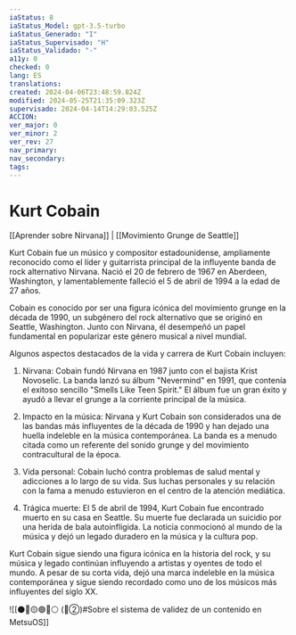 ```yaml
---
iaStatus: 8
iaStatus_Model: gpt-3.5-turbo
iaStatus_Generado: "I"
iaStatus_Supervisado: "H"
iaStatus_Validado: "-"
a11y: 0
checked: 0
lang: ES
translations: 
created: 2024-04-06T23:48:59.824Z
modified: 2024-05-25T21:35:09.323Z
supervisado: 2024-04-14T14:29:03.525Z
ACCION: 
ver_major: 0
ver_minor: 2
ver_rev: 27
nav_primary: 
nav_secondary: 
tags:
---
```

# Kurt Cobain

[[Aprender sobre Nirvana]] | [[Movimiento Grunge de Seattle]]

Kurt Cobain fue un músico y compositor estadounidense, ampliamente reconocido como el líder y guitarrista principal de la influyente banda de rock alternativo Nirvana. Nació el 20 de febrero de 1967 en Aberdeen, Washington, y lamentablemente falleció el 5 de abril de 1994 a la edad de 27 años.

Cobain es conocido por ser una figura icónica del movimiento grunge en la década de 1990, un subgénero del rock alternativo que se originó en Seattle, Washington. Junto con Nirvana, él desempeñó un papel fundamental en popularizar este género musical a nivel mundial.

Algunos aspectos destacados de la vida y carrera de Kurt Cobain incluyen:

1. Nirvana: Cobain fundó Nirvana en 1987 junto con el bajista Krist Novoselic. La banda lanzó su álbum "Nevermind" en 1991, que contenía el exitoso sencillo "Smells Like Teen Spirit." El álbum fue un gran éxito y ayudó a llevar el grunge a la corriente principal de la música.
    
2. Impacto en la música: Nirvana y Kurt Cobain son considerados una de las bandas más influyentes de la década de 1990 y han dejado una huella indeleble en la música contemporánea. La banda es a menudo citada como un referente del sonido grunge y del movimiento contracultural de la época.
    
3. Vida personal: Cobain luchó contra problemas de salud mental y adicciones a lo largo de su vida. Sus luchas personales y su relación con la fama a menudo estuvieron en el centro de la atención mediática.
    
4. Trágica muerte: El 5 de abril de 1994, Kurt Cobain fue encontrado muerto en su casa en Seattle. Su muerte fue declarada un suicidio por una herida de bala autoinfligida. La noticia conmocionó al mundo de la música y dejó un legado duradero en la música y la cultura pop.
    

Kurt Cobain sigue siendo una figura icónica en la historia del rock, y su música y legado continúan influyendo a artistas y oyentes de todo el mundo. A pesar de su corta vida, dejó una marca indeleble en la música contemporánea y sigue siendo recordado como uno de los músicos más influyentes del siglo XX.

![[⚫🔴🟡🟢🔵⚪ (🔴②)#Sobre el sistema de validez de un contenido en MetsuOS]]